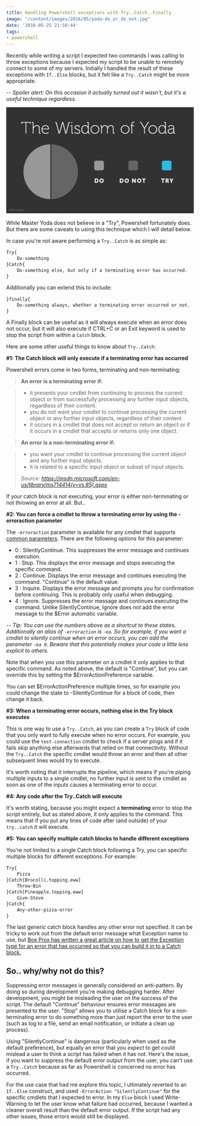 ```yaml
---
title: Handling Powershell exceptions with Try..Catch..Finally
image: "/content/images/2016/05/yoda-do_or_do_not.jpg"
date: '2016-05-25 21:58:44'
tags:
- powershell
---
```

Recently while writing a script I expected two commands I was calling to throw exceptions because I expected my script to be unable to remotely connect to some of my servers. Initially I handled the result of these exceptions with `If..Else` blocks, but it felt like a `Try..Catch` might be more appropriate.

*-- Spoiler alert: On this occasion it actually turned out it wasn't, but it's a useful technique regardless.*

![](/content/images/2016/05/yoda-wisdom-1.gif)

While Master Yoda does not believe in a "Try", Powershell fortunately does. But there are some caveats to using this technique which I will detail below. 

In case you're not aware performing a `Try..Catch` is as simple as:

```
Try{
    Do-something
}Catch{
    Do-something else, but only if a terminating error has occurred.
}
```
Additionally you can extend this to include:
```
}finally{
    Do-something always, whether a terminating error occurred or not.
}
```

A Finally block can be useful as it will always execute when an error does not occur, but it will also execute if CTRL+C or an Exit keyword is used to stop the script from within a `Catch` block.

Here are some other useful things to know about `Try..Catch`:

**#1: The Catch block will only execute if a terminating error has occurred**

Powershell errors come in two forms, terminating and non-terminating:

>**An error is a terminating error if:**

>- it prevents your cmdlet from continuing to process the current object or from successfully processing any further input objects, regardless of their content.
>- you do not want your cmdlet to continue processing the current object or any further input objects, regardless of their content.
>- it occurs in a cmdlet that does not accept or return an object or if it occurs in a cmdlet that accepts or returns only one object.

>**An error is a non-terminating error if:**

>- you want your cmdlet to continue processing the current object and any further input objects.
>- it is related to a specific input object or subset of input objects.
>
>*Source: https://msdn.microsoft.com/en-us/library/ms714414(v=vs.85).aspx*

If your catch block is not executing, your error is either non-terminating or not throwing an error at all. But..

**#2: You can force a cmdlet to throw a terminating error by using the -erroraction parameter**

The `-erroraction` parameter is available for any cmdlet that supports [common parameters](https://technet.microsoft.com/en-us/library/hh847884.aspx). There are the following options for this parameter:

- 0 : SilentlyContinue. This suppresses the error message and continues execution.
- 1 : Stop. This displays the error message and stops executing the specific command.
- 2 : Continue. Displays the error message and continues executing the command. "Continue" is the default value.
- 3 : Inquire. Displays the error message and prompts you for confirmation before continuing. This is probably only useful when debugging.
- 4 : Ignore. Suppresses the error message and continues executing the command. Unlike SilentlyContinue, Ignore does not add the error message to the $Error automatic variable. 

*-- Tip: You can use the numbers above as a shortcut to these states. Additionally an alias of `-erroraction` is `-ea`. So for example, if you want a cmdlet to silently continue when an error occurs, you can add the parameter `-ea 0`. Beware that this potentially makes your code a little less explicit to others.*

Note that when you use this parameter on a cmdlet it only applies to that specific command. As noted above, the default is "Continue", but you can override this by setting the $ErrorActionPreference variable. 

You can set $ErrorActionPreference multiple times, so for example you could change the state to -SilentlyContinue for a block of code, then change it back.

**#3: When a terminating error occurs, nothing else in the Try block executes**

This is one way to use a `Try..Catch`, as you can create a `Try` block of code that you only want to fully execute when no error occurs. For example, you could use the `test-connection` cmdlet to check if a server pings and if it fails skip anything else afterwards that relied on that connectivity. Without the `Try..Catch` the specific cmdlet would throw an error and then all other subsequent lines would try to execute.

It's worth noting that it interrupts the pipeline, which means if you're piping multiple inputs to a single cmdlet, no further input is sent to the cmdlet as soon as one of the inputs causes a terminating error to occur.

**#4: Any code after the Try..Catch will execute**

It's worth stating, because you might expect a **terminating** error to stop the script entirely, but as stated above, it only applies to the command. This means that if you put any lines of code after (and outside) of your `try..catch` it will execute.

**#5: You can specify multiple catch blocks to handle different exceptions**

You're not limited to a single Catch block following a Try, you can specific multiple blocks for different exceptions. For example:

```
Try{
    Pizza
}Catch[Brocolli.topping.eww]
    Throw-Bin
}Catch[Pineapple.topping.eww]
    Give-Steve
}Catch{
    Any-other-pizza-error
}
```

The last generic catch block handles any other error not specified. It can be tricky to work out from the default error message what Exception name to use, but [Boe Prox has written a great article on how to get the Exception type for an error that has occurred so that you can build it in to a Catch block.](https://learn-powershell.net/2015/04/09/quick-hits-finding-exception-types-with-powershell/)

## So.. why/why not do this?

Suppressing error messages is generally considered an anti-pattern. By doing so during development you're making debugging harder. After development, you might be misleading the user on the success of the script. The default "Continue" behaviour ensures error messages are presented to the user. "Stop" allows you to utilise a Catch block for a non-terminating error to do something more than just report the error to the user (such as log to a file, send an email notification, or initiate a clean up process). 

Using "SilentlyContinue" is dangerous (particularly when used as the default preference), but equally an error that you *expect* to get could mislead a user to think a script has failed when it has not. Here's the issue, if you want to suppress the default error output from the user, you can't use a `Try..Catch` because as far as Powershell is concerned no error has occurred.

For the use case that had me explore this topic, I ultimately reverted to an `If..Else` construct, and used `-ErrorAction "SilentlyContinue"` for the specific cmdlets that I expected to error. In my `Else` block I used Write-Warning to let the user know what failure had occurred, because I wanted a cleaner overall result than the default error output. If the script had any other issues, those errors would still be displayed. 